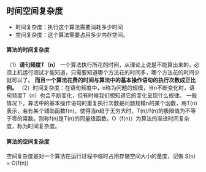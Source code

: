 ## 时间空间复杂度
- 时间复杂度：执行这个算法需要消耗多少时间
- 空间复杂度：这个算法需要占用多少内存空间。

#### 算法的时间复杂度
（1）**语句频度T（n）** 一个算法执行所花的时间，从理论上说是不能算出来的，必须上机运行测试才能知道，只需要知道哪个方法花的时间多，哪个方法花的时间少就可以了。
 **而且一个算法花费的时间与算法中的基本操作语句的执行次数成正比例。**
（2）时间复杂度：在语句频度中，n称为问题的规模，当n不断变化时，语句频度T（n）也会不断变化，但有时候我们想知道它的变化呈现什么规律。
一般情况下，算法中的基本操作语句的重复执行次数是问题规模n的某个函数，用T(n)表示，若有某个辅助函数f(n)，使得当n趋于无穷大时，T(n)/f(n)的极限值为不等于零的常数。则称f(n)是T(n)的同量级函数。O（f(n)）为算法的渐进时间复杂度，称为时间复杂度。

#### 算法的空间复杂度
空间复杂度是对一个算法在运行过程中临时占用存储空间大小的量度，记做 S(n) = O(f(n))